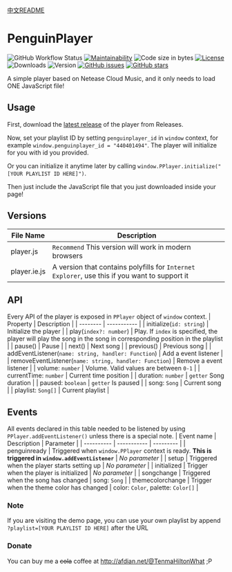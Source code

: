 [中文README](README-zh_CN.md)

# PenguinPlayer
![GitHub Workflow Status](https://img.shields.io/github/workflow/status/M4TEC/PenguinPlayer/Compile%20the%20player)
[![Maintainability](https://img.shields.io/codeclimate/maintainability/M4TEC/PenguinPlayer)](https://codeclimate.com/github/M4TEC/PenguinPlayer/maintainability)
![Code size in bytes](https://img.shields.io/github/languages/code-size/M4TEC/PenguinPlayer)
[![License](https://img.shields.io/github/license/M4TEC/PenguinPlayer)](https://github.com/M4TEC/PenguinPlayer/blob/master/LICENSE)
![Downloads](https://img.shields.io/github/downloads/M4TEC/PenguinPlayer/total)
![Version](https://img.shields.io/github/package-json/v/M4TEC/PenguinPlayer)
[![GitHub issues](https://img.shields.io/github/issues/M4TEC/PenguinPlayer)](https://github.com/M4TEC/PenguinPlayer/issues)
[![GitHub stars](https://img.shields.io/github/stars/M4TEC/PenguinPlayer)](https://github.com/M4TEC/PenguinPlayer/stargazers)

A simple player based on Netease Cloud Music, and it only needs to load ONE JavaScript file!

## Usage
First, download the [latest release](https://github.com/M4TEC/PenguinPlayer/releases/latest) of the player from Releases.

Now, set your playlist ID by setting ```penguinplayer_id``` in ```window``` context, for example ```window.penguinplayer_id = "440401494"```. The player will initialize for you with id you provided.

Or you can initialize it anytime later by calling ```window.PPlayer.initialize("[YOUR PLAYLIST ID HERE]")```.

Then just include the JavaScript file that you just downloaded inside your page!

## Versions
| File Name | Description |
| --------- | ----------- |
| player.js | ```Recommend``` This version will work in modern browsers |
| player.ie.js | A version that contains polyfills for ```Internet Explorer```, use this if you want to support it |

## API
Every API of the player is exposed in ```PPlayer``` object of ```window``` context.
| Property | Description |
| -------- | ----------- |
| initialize(```id: string```) | Initialize the player |
| play(```index?: number```) | Play. If ```index``` is specified, the player will play the song in the song in corresponding position in the playlist |
| pause() | Pause |
| next() | Next song |
| previous() | Previous song |
| addEventListener(```name: string, handler: Function```) | Add a event listener |
| removeEventListener(```name: string, handler: Function```) | Remove a event listener |
| volume: ```number``` | Volume. Valid values are between ```0-1``` |
| currentTime: ```number``` | Current time position |
| duration: ```number``` | ```getter``` Song duration |
| paused: ```boolean``` | ```getter``` Is paused |
| song: ```Song``` | Current song |
| playlist: ```Song[]``` | Current playlist |

## Events
All events declared in this table needed to be listened by using ```PPlayer.addEventListener()``` unless there is a special note.
| Event name | Description | Parameter |
| ---------- | ----------- | --------- |
| penguinready | Triggered when ```window.PPlayer``` context is ready. **This is triggered in ```window.addEventListener```** | *No parameter* |
| setup | Triggered when the player starts setting up | *No parameter* |
| initialized | Trigger when the player is initialized | *No parameter* |
| songchange | Triggered when the song has changed | song: ```Song``` |
| themecolorchange | Trigger when the theme color has changed | color: ```Color```, palette: ```Color[]``` |

### Note
If you are visiting the demo page, you can use your own playlist by append ```?playlist=[YOUR PLAYLIST ID HERE]``` after the URL

### Donate
You can buy me a ~~cola~~ coffee at http://afdian.net/@TenmaHiltonWhat ;P